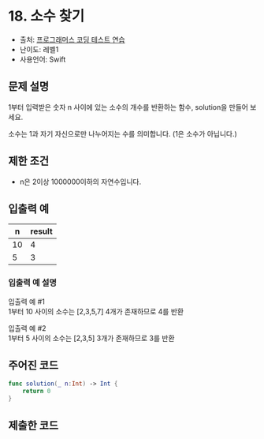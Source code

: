 # 18. 소수 찾기         

- 출처: [프로그래머스 코딩 테스트 연습](https://programmers.co.kr/learn/challenges)
- 난이도: 레벨1
- 사용언어: Swift



## 문제 설명  

1부터 입력받은 숫자 n 사이에 있는 소수의 개수를 반환하는 함수, solution을 만들어 보세요.

소수는 1과 자기 자신으로만 나누어지는 수를 의미합니다.
(1은 소수가 아닙니다.)



## 제한 조건   

- n은 2이상 1000000이하의 자연수입니다.



## 입출력 예  

| n   | result |
| --- | ------ |
| 10  | 4      |
| 5   | 3      |

### 입출력 예 설명  

입출력 예 #1 <br/>
1부터 10 사이의 소수는 [2,3,5,7] 4개가 존재하므로 4를 반환

입출력 예 #2 <br/>
1부터 5 사이의 소수는 [2,3,5] 3개가 존재하므로 3를 반환



## 주어진 코드  

~~~swift
func solution(_ n:Int) -> Int {
    return 0
}
~~~



## 제출한 코드  

~~~swift

~~~
